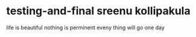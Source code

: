 # testing-and-final sreenu kollipakula
life is beautiful nothing is perminent eveny thing will go one day
